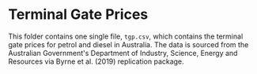 # Terminal Gate Prices

This folder contains one single file, `tgp.csv`, which contains the terminal gate prices for petrol and diesel in Australia. The data is sourced from the Australian Government's Department of Industry, Science, Energy and Resources via Byrne et al. (2019) replication package.
